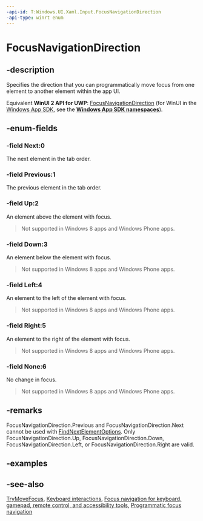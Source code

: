 ```yaml
---
-api-id: T:Windows.UI.Xaml.Input.FocusNavigationDirection
-api-type: winrt enum
---
```


<!-- Enumeration syntax
public enum Windows.UI.Xaml.Input.FocusNavigationDirection : int
-->

# FocusNavigationDirection

## -description

Specifies the direction that you can programmatically move focus from one element to another element within the app UI.

Equivalent **WinUI 2 API for UWP**: [FocusNavigationDirection](/windows/winui/api/microsoft.ui.xaml.input.focusnavigationdirection) (for WinUI in the [Windows App SDK](/windows/apps/windows-app-sdk/), see the **[Windows App SDK namespaces](/windows/windows-app-sdk/api/winrt/)**).

## -enum-fields

### -field Next:0

The next element in the tab order.

### -field Previous:1

The previous element in the tab order.

### -field Up:2

An element above the element with focus. 

> Not supported in Windows 8 apps and Windows Phone apps.

### -field Down:3

An element below the element with focus. 

> Not supported in Windows 8 apps and Windows Phone apps.

### -field Left:4

An element to the left of the element with focus. 

> Not supported in Windows 8 apps and Windows Phone apps.

### -field Right:5

An element to the right of the element with focus. 

> Not supported in Windows 8 apps and Windows Phone apps.

### -field None:6

No change in focus.

> Not supported in Windows 8 apps and Windows Phone apps.


## -remarks

FocusNavigationDirection.Previous and FocusNavigationDirection.Next cannot be used with [FindNextElementOptions](findnextelementoptions.md). Only FocusNavigationDirection.Up, FocusNavigationDirection.Down, FocusNavigationDirection.Left, or FocusNavigationDirection.Right are valid.

## -examples

## -see-also

[TryMoveFocus](/uwp/api/windows.ui.xaml.input.focusmanager.trymovefocus), [Keyboard interactions](/windows/uwp/design/input/keyboard-interactions), [Focus navigation for keyboard, gamepad, remote control, and accessibility tools](/windows/uwp/design/input/focus-navigation), [Programmatic focus navigation](/windows/uwp/design/input/focus-navigation-programmatic)

